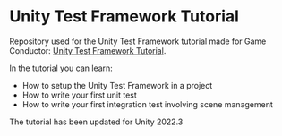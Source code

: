 Unity Test Framework Tutorial
=============================

Repository used for the Unity Test Framework tutorial made for Game Conductor: [Unity Test Framework Tutorial](https://gameconductor.net/blog/unity-test-framework-tutorial.html).

In the tutorial you can learn:
* How to setup the Unity Test Framework in a project
* How to write your first unit test
* How to write your first integration test involving scene management

The tutorial has been updated for Unity 2022.3

